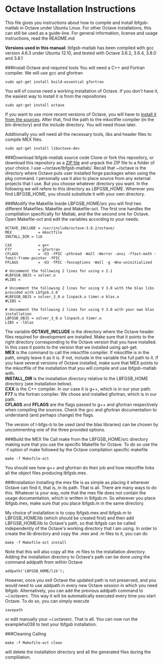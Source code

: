 # Octave Installation Instructions

This file gives you instructions about how to compile and install lbfgsb-matlab in Octave under Ubuntu Linux. For other Octave installations, this can still be used as a guide-line. For general information, license and usage instructions, read the README.md

**Versions used in this manual:**
lbfgsb-matlab has been compiled with gcc version 4.6.3 under Ubuntu 12.10, and tested with Octave 3.6.2, 3.6.4, 3.8.0 and 3.8.1


###Install Octave and required tools
You will need a C++ and Fortran compiler. We will use gcc and gfortran

    sudo apt-get install build-essential gfortran

You will of course need a working installation of Octave. If you don't have it, the easiest way to install it is from the repositories

    sudo apt-get install octave

If you want to use more recent versions of Octave, you will have to [install it from the sources](http://www.gnu.org/software/octave/doc/interpreter/Installation.html).
After that, find the path to the mkoctfile compiler (in the bin directory) and the include directory. You will need those later.

Additionally you will need all the necessary tools, libs and header files to compile MEX
files.

    sudo apt-get install liboctave-dev


###Download lbfgsb-matlab source code
Clone or fork this repository, or download this repository as a
[ZIP file](https://github.com/josombio/lbfgsb-matlab/archive/master.zip)
and unpack the ZIP file to a folder of your choice. I use ~/octave/lbfgsb-matlab/. Recall that ~/octave is the directory where Octave puts user installed forge packages when using the pkg command. I personally use it also to place source from any external projects that I use. But you choose whatever directory you want. In the following we will refere to this directory as LBFGSB_HOME. 
Wherever you find LBFGSB_HOME, you should substitute it with your own directory.

###Modify the Makefile
Inside LBFGSB_HOME/src you will find two different Makefiles: Makefile and Makefile-oct. The first one handles the complilation specifically for Matlab, and the the second one for Octave. Open Makefile-oct and edit the variables according to your needs.

    OCTAVE_INCLUDE = /usr/include/octave-3.6.2/octave/
    MEX            = mkoctfile
    INSTALL_DIR	= lib
    
    CXX            = g++
    F77            = gfortran
    CFLAGS         = -O3 -fPIC -pthread -Wall -Werror -ansi -ffast-math -fomit-frame-pointer -fPIC
    FFLAGS         = -O3 -fPIC -fexceptions -Wall -g -Wno-uninitialized 
    
    # Uncomment the following 2 lines for using v 2.1
    #LBFGSB_OBJS = solver.o
    #LIBS =
    
    # Uncomment the following 2 lines for using V 3.0 with the blas libs provided with Lbfgsb.3.0
    #LBFGSB_OBJS = solver_3_0.o linpack.o timer.o blas.o
    #LIBS = 
    
    # Uncomment the following 2 lines for using V 3.0 with your own blas installation
    LBFGSB_OBJS = solver_3_0.o linpack.o timer.o
    LIBS = -lblas

The variable **OCTAVE_INCLUDE** is the directory where the Octave header files required for development are installed. Make sure that it points to the right directory corresponding to the Octave version that you have installed. In this case it points to the version that we installed using apt-get.  
**MEX** is the command to call the mkoctfile compiler. If mkoctfile is in the path, simply leave it as it is. If not, include in the variable the full path to it. If you have several versions of Octave installed, make sure that MEX points to the mkoctfile of the installation that you will compile and use lbfgsb-matlab with.  
**INSTALL_DIR** is the installation directory relative to the LBFGSB_HOME directory (see Installation below).  
**CXX** is the C++ compiler. In our case it is g++, which is in our your path.  
**F77** is the fortran compiler. We chose and installed gfortran, which is in our path.  
**CFLAGS** and **FFLAGS** are the flags passed to g++ and gfortran respectively when compiling the sources. Check the gcc and gfortran documentation to understand (and perhaps change) the flags. 

The version of l-bfgs-b to be used (and the blas libraries) can be chosen by uncommenting one of the three provided options.

###Build the MEX file
Call make from the LBFGSB_HOME/src directory making sure that you use the specific Makefile for Octave. To do so use the -f option of make followed by the Octave compilation specific makefile

    make -f Makefile-oct

You should see how g++ and gfortran do their job and how mkoctfile links all the object files producing lbfgsb.mex.

###Installation
Installing the mex file is as simple as placing it wherever Octave can find it, that is, in its path. That is all. There are many ways to do this. Whatever is your way, note that the mex file does not contain the usage documentation, which is written in lbfgsb.m. So wherever you place lbfgsb.mex, make sure that you place lbfgsb.m in the same directory.

My choice of installation is to copy lbfgsb.mex and lbfgsb.m to LBFGSB_HOME/lib (which should be created first) and then add LBFGSB_HOME/lib to Octave's path, so that lbfgsb can be called independently of the Octave's working directory that I am using. In order to create the lib directory and copy the .mex and .m files to it, you can do

    make -f Makefile-oct install

Note that this will also copy all the .m files to the installation directory. Adding the installation directory to Octave's path can be done using the command addpath from within Octave

    addpath('LBFGSB_HOME/lib');

However, once you exit Octave the updated path is not preserved, and you would need to use addpath in every new Octave session in which you need lbfgsb. Alternatively, you can add the previous addpath command to ~/.octaverc. This way it will be automatically executed every time you start Octave. To do so, you can simply execute

    savepath

or edit manually your  ~/.octaverc. That is all. You can now run the examplehs038 to test your lbfgsb installation.

###Cleaning
Calling

    make -f Makefile-oct clean

will delete the installation directory and all the generated files during the complilation.


